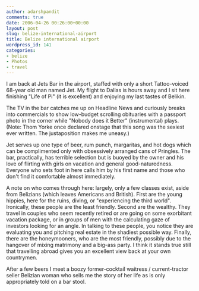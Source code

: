 ```yaml
---
author: adarshpandit
comments: true
date: 2006-04-26 00:26:00+00:00
layout: post
slug: belize-international-airport
title: Belize international airport
wordpress_id: 141
categories:
- belize
- Photos
- travel
---
```


I am back at Jets Bar in the airport, staffed with only a short Tattoo-voiced 68-year old man named Jet. My flight to Dallas is hours away and I sit here finishing "Life of Pi" (it is excellent) and enjoying my last tastes of Belikin. 

The TV in the bar catches me up on Headline News and curiously breaks into commercials to show low-budget scrolling obituaries with a passport photo in the corner while "Nobody does it Better" (instrumental) plays. (Note: Thom Yorke once declared onstage that this song was the sexiest ever written. The justaposition makes me uneasy.)

Jet serves up one type of beer, rum punch, margaritas, and hot dogs which can be complimented only with obsessively arranged cans of Pringles. The bar, practically, has terrible selection but is buoyed by the owner and his love of flirting with girls on vacation and general good-naturedness. Everyone who sets foot in here calls him by his first name and those who don't find it comfortable almost immediately. 

A note on who comes through here: largely, only a few classes exist, aside from Belizians (which leaves Americans and British). First are the young hippies, here for the ruins, diving, or "experiencing the third world". Ironically, these people are the least friendly. Second are the wealthy. They travel in couples who seem recently retired or are going on some exorbitant vacation package, or in groups of men with the calculating gaze of investors looking for an angle. In talking to these people, you notice they are evaluating you and pitching real estate in the shadiest possible way. Finally, there are the honeymooners, who are the most friendly, possibly due to the hangover of mixing matrimony and a big-ass party. I think it stands true still that travelling abroad gives you an excellent view back at your own countrymen. 

After a few beers I meet a boozy former-cocktail waitress / current-tractor seller Belizian woman who sells me the story of her life as is only appropriately told on a bar stool. 
